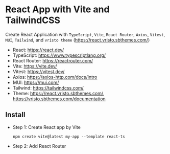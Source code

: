 # React App with Vite and TailwindCSS

Create React Application with `TypeScript`, `Vite`, `React Router`, `Axios`, `Vitest`, `MUI`, `Tailwind`, and `vristo theme` (https://react.vristo.sbthemes.com/)

+ React: https://react.dev/
+ TypeScript: https://www.typescriptlang.org/
+ React Router: https://reactrouter.com/
+ Vite: https://vite.dev/
+ Vitest: https://vitest.dev/
+ Axios: https://axios-http.com/docs/intro
+ MUI: https://mui.com/
+ Tailwind: https://tailwindcss.com/
+ Theme: https://react.vristo.sbthemes.com/, https://vristo.sbthemes.com/documentation

## Install
- Step 1: Create React app by Vite
    ```
    npm create vite@latest my-app --template react-ts
    ```

- Step 2: Add React Router
